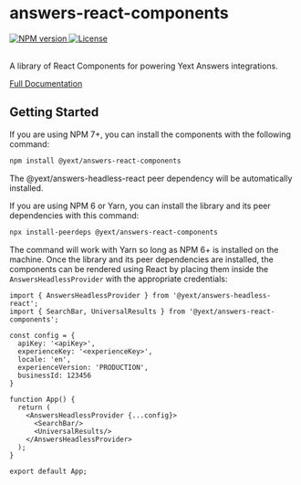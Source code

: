 # answers-react-components

<div>
  <a href="https://npmjs.org/package/@yext/answers-react-components">
    <img src="https://img.shields.io/npm/v/@yext/answers-react-components" alt="NPM version"/>
  </a>
  <a href="./LICENSE">
    <img src="https://img.shields.io/badge/License-BSD%203--Clause-blue.svg" alt="License"/>
  </a>
</div>
<br>

A library of React Components for powering Yext Answers integrations.

[Full Documentation](./docs/answers-react-components.md)

## Getting Started

If you are using NPM 7+, you can install the components with the following command:

```bash
npm install @yext/answers-react-components
```
The @yext/answers-headless-react peer dependency will be automatically installed.

If you are using NPM 6 or Yarn, you can install the library and its peer dependencies with this command:
```bash
npx install-peerdeps @yext/answers-react-components
```
The command will work with Yarn so long as NPM 6+ is installed on the machine.
Once the library and its peer dependencies are installed, the components can be rendered using React by placing them inside the `AnswersHeadlessProvider` with the appropriate credentials:

```tsx
import { AnswersHeadlessProvider } from '@yext/answers-headless-react';
import { SearchBar, UniversalResults } from '@yext/answers-react-components';

const config = {
  apiKey: '<apiKey>',
  experienceKey: '<experienceKey>',
  locale: 'en',
  experienceVersion: 'PRODUCTION',
  businessId: 123456
}

function App() {
  return (
    <AnswersHeadlessProvider {...config}>
      <SearchBar/>
      <UniversalResults/>
    </AnswersHeadlessProvider>
  );
}

export default App;
```